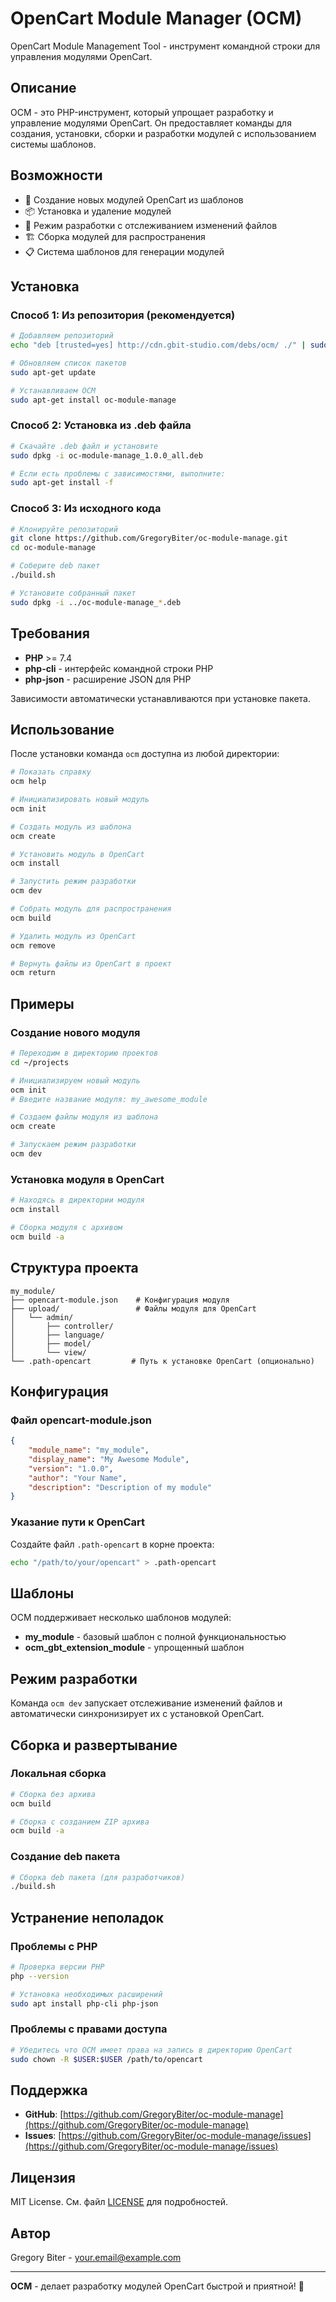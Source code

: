 # OpenCart Module Manager (OCM)

OpenCart Module Management Tool - инструмент командной строки для управления модулями OpenCart.

## Описание

OCM - это PHP-инструмент, который упрощает разработку и управление модулями OpenCart. Он предоставляет команды для создания, установки, сборки и разработки модулей с использованием системы шаблонов.

## Возможности

- 🚀 Создание новых модулей OpenCart из шаблонов
- 📦 Установка и удаление модулей
- 🔧 Режим разработки с отслеживанием изменений файлов
- 🏗️ Сборка модулей для распространения
- 📋 Система шаблонов для генерации модулей

## Установка

### Способ 1: Из репозитория (рекомендуется)

```bash
# Добавляем репозиторий
echo "deb [trusted=yes] http://cdn.gbit-studio.com/debs/ocm/ ./" | sudo tee /etc/apt/sources.list.d/custom-repo.list

# Обновляем список пакетов
sudo apt-get update 

# Устанавливаем OCM
sudo apt-get install oc-module-manage
```

### Способ 2: Установка из .deb файла

```bash
# Скачайте .deb файл и установите
sudo dpkg -i oc-module-manage_1.0.0_all.deb

# Если есть проблемы с зависимостями, выполните:
sudo apt-get install -f
```

### Способ 3: Из исходного кода

```bash
# Клонируйте репозиторий
git clone https://github.com/GregoryBiter/oc-module-manage.git
cd oc-module-manage

# Соберите deb пакет
./build.sh

# Установите собранный пакет
sudo dpkg -i ../oc-module-manage_*.deb
```

## Требования

- **PHP** >= 7.4
- **php-cli** - интерфейс командной строки PHP
- **php-json** - расширение JSON для PHP

Зависимости автоматически устанавливаются при установке пакета.

## Использование

После установки команда `ocm` доступна из любой директории:

```bash
# Показать справку
ocm help

# Инициализировать новый модуль
ocm init

# Создать модуль из шаблона
ocm create

# Установить модуль в OpenCart
ocm install

# Запустить режим разработки
ocm dev

# Собрать модуль для распространения
ocm build

# Удалить модуль из OpenCart
ocm remove

# Вернуть файлы из OpenCart в проект
ocm return
```

## Примеры

### Создание нового модуля

```bash
# Переходим в директорию проектов
cd ~/projects

# Инициализируем новый модуль
ocm init
# Введите название модуля: my_awesome_module

# Создаем файлы модуля из шаблона
ocm create

# Запускаем режим разработки
ocm dev
```

### Установка модуля в OpenCart

```bash
# Находясь в директории модуля
ocm install

# Сборка модуля с архивом
ocm build -a
```

## Структура проекта

```
my_module/
├── opencart-module.json    # Конфигурация модуля
├── upload/                 # Файлы модуля для OpenCart
│   └── admin/
│       ├── controller/
│       ├── language/
│       ├── model/
│       └── view/
└── .path-opencart         # Путь к установке OpenCart (опционально)
```

## Конфигурация

### Файл opencart-module.json

```json
{
    "module_name": "my_module",
    "display_name": "My Awesome Module",
    "version": "1.0.0",
    "author": "Your Name",
    "description": "Description of my module"
}
```

### Указание пути к OpenCart

Создайте файл `.path-opencart` в корне проекта:

```bash
echo "/path/to/your/opencart" > .path-opencart
```

## Шаблоны

OCM поддерживает несколько шаблонов модулей:

- **my_module** - базовый шаблон с полной функциональностью
- **ocm_gbt_extension_module** - упрощенный шаблон

## Режим разработки

Команда `ocm dev` запускает отслеживание изменений файлов и автоматически синхронизирует их с установкой OpenCart.

## Сборка и развертывание

### Локальная сборка

```bash
# Сборка без архива
ocm build

# Сборка с созданием ZIP архива
ocm build -a
```

### Создание deb пакета

```bash
# Сборка deb пакета (для разработчиков)
./build.sh
```

## Устранение неполадок

### Проблемы с PHP

```bash
# Проверка версии PHP
php --version

# Установка необходимых расширений
sudo apt install php-cli php-json
```

### Проблемы с правами доступа

```bash
# Убедитесь что OCM имеет права на запись в директорию OpenCart
sudo chown -R $USER:$USER /path/to/opencart
```

## Поддержка

- **GitHub**: [https://github.com/GregoryBiter/oc-module-manage](https://github.com/GregoryBiter/oc-module-manage)
- **Issues**: [https://github.com/GregoryBiter/oc-module-manage/issues](https://github.com/GregoryBiter/oc-module-manage/issues)

## Лицензия

MIT License. См. файл [LICENSE](LICENSE) для подробностей.

## Автор

Gregory Biter - [your.email@example.com](mailto:your.email@example.com)

---

**OCM** - делает разработку модулей OpenCart быстрой и приятной! 🚀
